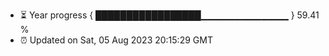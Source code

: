 - ⏳ Year progress { █████████████████▁▁▁▁▁▁▁▁▁▁▁▁▁ } 59.41 %
- ⏰ Updated on Sat, 05 Aug 2023 20:15:29 GMT

